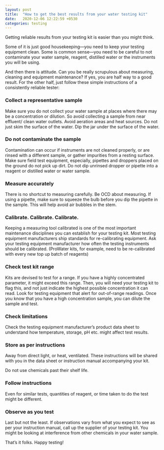 ```yaml
---
layout: post
title:  "How to get the best results from your water testing kit"
date:   2020-12-06 12:22:59 +0530
categories: testing
---
```


Getting reliable results from your testing kit is easier than you might think. 


Some of it is just good housekeeping—you need to keep your testing equipment clean. Some is common sense—you need to be careful to not contaminate your water sample, reagent, distilled water or the instruments you will be using. 


And then there is attitude. Can you be really scrupulous about measuring, cleaning and equipment maintenance? If yes, you are half way to a good result. For the other half, just follow these simple instructions of a consistently reliable tester:



### Collect a representative sample

Make sure you do not collect your water sample at places where there may be a concentration or dilution. So avoid collecting a sample from near effluent/ clean water outlets. Avoid aeration areas and heat sources. Do not just skim the surface of the water. Dip the jar under the surface of the water.


### Do not contaminate the sample

Contamination can occur if instruments are not cleaned properly, or are rinsed with a different sample, or gather impurities from a resting surface. Make sure field test equipment, especially, pipettes and droppers placed on the ground do not pick up dirt. Do not dip unrinsed dropper or pipette into a reagent or distilled water or water sample. 


### Measure accurately

There is no shortcut to measuring carefully. Be OCD about measuring. If using a pipette, make sure to squeeze the bulb before you dip the pipette in the sample. This will help avoid air bubbles in the stem.


### Calibrate. Calibrate. Calibrate.

Keeping a measuring tool calibrated is one of the most important maintenance disciplines you can establish for your testing kit. Most testing equipment manufacturers ship standards for re-calibrating equipment. Ask your testing equipment manufacturer how often the testing instruments should be calibrated. (ProWater kits, for example, need to be re-calibrated with every new top up batch of reagents)


### Check test kit range

Kits are devised to test for a range. If you have a highly concentrated parameter, it might exceed this range. Then, you will need your testing kit to flag this, and not just indicate the highest possible concentration it can read. Look for testing equipment that alert for out-of-range readings. Once you know that you have a high concentration sample, you can dilute the sample and test.


### Check limitations

Check the testing equipment manufacturer’s product data sheet to understand how temperature, storage, pH etc. might affect test results.


### Store as per instructions

Away from direct light, or heat, ventilated. These instructions will be shared with you in the data sheet or instruction manual accompanying your kit.


Do not use chemicals past their shelf life.


### Follow instructions 

Even for similar tests, quantities of reagent, or time taken to do the test might be different.


### Observe as you test

Last but not the least. If observations vary from what you expect to see as per your instruction manual, call up the supplier of your testing kit. You might be looking at interference from other chemicals in your water sample. 


That’s it folks. Happy testing!
